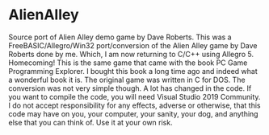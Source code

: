 # AlienAlley
Source port of Alien Alley demo game by Dave Roberts.
This was a FreeBASIC/Allegro/Win32 port/conversion of the Alien Alley game by Dave Roberts done by me.
Which, I am now returning to C/C++ using Allegro 5. Homecoming!
This is the same game that came with the book PC Game Programming Explorer.
I bought this book a long time ago and indeed what a wonderful book it is.
The original game was written in C for DOS. The conversion was not very simple though.
A lot has changed in the code. If you want to compile the code, you will need Visual Studio 2019 Community.
I do not accept responsibility for any effects, adverse or otherwise, that this code may have on you, your computer, your sanity, your dog, and anything else that you can think of. Use it at your own risk.
